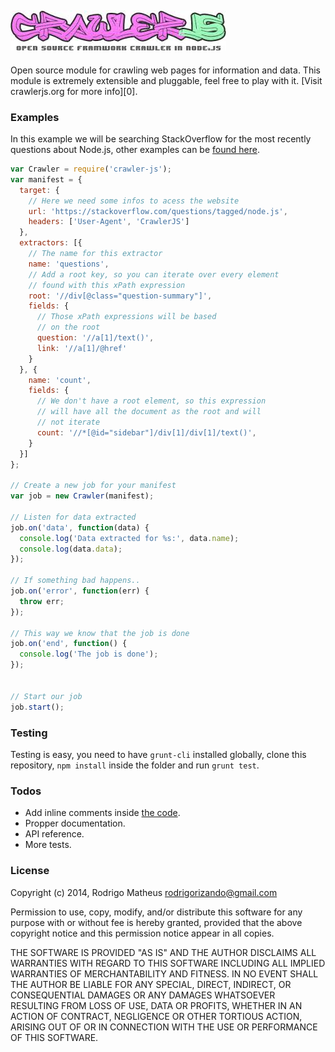 [![CrawlerJS](assets/crawlerjs.jpg)](https://github.com/CrawlerJS/CrawlerJS)
---


Open source module for crawling web pages for information and data. This module
is extremely extensible and pluggable, feel free to play with it. [Visit
crawlerjs.org for more info][0].

### Examples

In this example we will be searching StackOverflow for the most recently
questions about Node.js, other examples can be [found here](examples/).

```javascript
var Crawler = require('crawler-js');
var manifest = {
  target: {
    // Here we need some infos to acess the website
    url: 'https://stackoverflow.com/questions/tagged/node.js',
    headers: ['User-Agent', 'CrawlerJS']
  },
  extractors: [{
    // The name for this extractor
    name: 'questions',
    // Add a root key, so you can iterate over every element
    // found with this xPath expression
    root: '//div[@class="question-summary"]',
    fields: {
      // Those xPath expressions will be based
      // on the root
      question: '//a[1]/text()',
      link: '//a[1]/@href'
    }
  }, {
    name: 'count',
    fields: {
      // We don't have a root element, so this expression
      // will have all the document as the root and will
      // not iterate
      count: '//*[@id="sidebar"]/div[1]/div[1]/text()',
    }
  }]
};

// Create a new job for your manifest
var job = new Crawler(manifest);

// Listen for data extracted
job.on('data', function(data) {
  console.log('Data extracted for %s:', data.name);
  console.log(data.data);
});

// If something bad happens..
job.on('error', function(err) {
  throw err;
});

// This way we know that the job is done
job.on('end', function() {
  console.log('The job is done');
});


// Start our job
job.start();
```

### Testing

Testing is easy, you need to have `grunt-cli` installed globally, clone this
repository, `npm install` inside the folder and run `grunt test`.

### Todos

* Add inline comments inside [the code](lib/).
* Propper documentation.
* API reference.
* More tests.

### License

Copyright (c) 2014, Rodrigo Matheus <rodrigorizando@gmail.com>

Permission to use, copy, modify, and/or distribute this software for any purpose
with or without fee is hereby granted, provided that the above copyright notice
and this permission notice appear in all copies.

THE SOFTWARE IS PROVIDED "AS IS" AND THE AUTHOR DISCLAIMS ALL WARRANTIES WITH
REGARD TO THIS SOFTWARE INCLUDING ALL IMPLIED WARRANTIES OF MERCHANTABILITY AND
FITNESS. IN NO EVENT SHALL THE AUTHOR BE LIABLE FOR ANY SPECIAL, DIRECT,
INDIRECT, OR CONSEQUENTIAL DAMAGES OR ANY DAMAGES WHATSOEVER RESULTING FROM LOSS
OF USE, DATA OR PROFITS, WHETHER IN AN ACTION OF CONTRACT, NEGLIGENCE OR OTHER
TORTIOUS ACTION, ARISING OUT OF OR IN CONNECTION WITH THE USE OR PERFORMANCE OF
THIS SOFTWARE.


